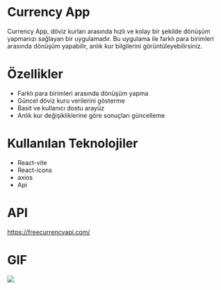 # Currency App
Currency App, döviz kurları arasında hızlı ve kolay bir şekilde dönüşüm yapmanızı sağlayan bir  uygulamadır. Bu uygulama ile farklı para birimleri arasında dönüşüm yapabilir, anlık kur bilgilerini görüntüleyebilirsiniz.

# Özellikler
- Farklı para birimleri arasında dönüşüm yapma
- Güncel döviz kuru verilerini gösterme
- Basit ve kullanıcı dostu arayüz
- Anlık kur değişikliklerine göre sonuçları güncelleme

# Kullanılan Teknolojiler
- React-vite
- React-icons
- axios
- Api

# API
https://freecurrencyapi.com/

# GIF

![](src/assets/images/currency.gif)